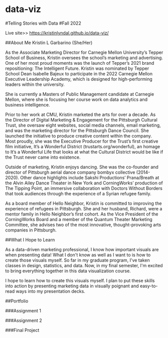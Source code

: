 # data-viz
#Telling Stories with Data
#Fall 2022

Live site>> https://kristinlyndal.github.io/data-viz/ 

##About Me
Kristin L Garbarino (She/Her)

As the Associate Marketing Director for Carnegie Mellon University’s Tepper School of Business, Kristin oversees the school’s marketing and advertising. One of her most proud moments was the launch of Tepper’s 2021 brand repositioning: The Intelligent Future. Kristin was nominated by Tepper School Dean Isabelle Bajeux to participate in the 2022 Carnegie Mellon Executive Leadership Academy, which is designed for high-performing leaders within the university.

She is currently a Masters of Public Management candidate at Carnegie Mellon, where she is focusing her course work on data analytics and business intelligence. 

Prior to her work at CMU, Kristin marketed the arts for over a decade. As the Director of Digital Marketing & Engagement for the Pittsburgh Cultural Trust, she oversaw eight websites, social media channels, email marketing, and was the marketing director for the Pittsburgh Dance Council. She launched the initiative to produce creative content within the company. Most proudly, she was the Executive Producer for the Trust’s first creative film initiative, It’s a Wonderful District (trustarts.org/wonderful), an homage to It’s a Wonderful Life that looks at what the Cultural District would be like if the Trust never came into existence. 

Outside of marketing, Kristin enjoys dancing. She was the co-founder and director of Pittsburgh aerial dance company bombyx collective (2014-2020). Other dance highlights include Sakshi Productions’ Prana/Breath at the Alvin Ailey Dance Theater in New York and CorningWorks’ production of The Tipping Point, an immersive collaboration with Doctors Without Borders that took audiences through the experience of a Syrian refugee family.

As a board member of Hello Neighbor, Kristin is committed to improving the experience of refugees in Pittsburgh. She and her husband, Richard, were a mentor family in Hello Neighbor’s first cohort. As the Vice President of the CorningWorks Board and a member of the Quantum Theater Marketing Committee, she advises two of the most innovative, thought-provoking arts companies in Pittsburgh.


##What I Hope to Learn

As a data-driven marketing professional, I know how important visuals are when presenting data! What I don't know as well as I want to is how to create those visuals myself. So far in my graduate program, I've taken classes in design, statistics, and data. Now, in my final semester, I'm excited to bring everything together in this data visualization course. 

I hope to learn how to create this visuals myself. I plan to put these skills into action by presenting marketing data in visually poignant and easy-to-read ways into my presentation decks. 

##Portfolio 

###Assignment 1

###Assignment 2

###Final Project
